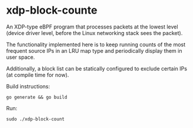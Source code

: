 # xdp-block-counte

An XDP-type eBPF program that processes packets at the lowest level (device driver level, before the Linux networking stack sees the packet).

The functionality implemented here is to keep running counts of the most frequent source IPs in an LRU map type and periodically display them in user space.

Additionally, a block list can be statically configured to exclude certain IPs (at compile time for now).

Build instructions:
```
go generate && go build
```

Run:
```
sudo ./xdp-block-count
```